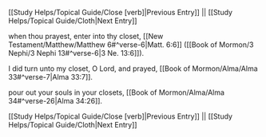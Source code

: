 [[Study Helps/Topical Guide/Close [verb]|Previous Entry]]  ||  [[Study Helps/Topical Guide/Cloth|Next Entry]]

 when thou prayest, enter into thy closet, [[New Testament/Matthew/Matthew 6#^verse-6|Matt. 6:6]] ([[Book of Mormon/3 Nephi/3 Nephi 13#^verse-6|3 Ne. 13:6]]).

 I did turn unto my closet, O Lord, and prayed, [[Book of Mormon/Alma/Alma 33#^verse-7|Alma 33:7]].

 pour out your souls in your closets, [[Book of Mormon/Alma/Alma 34#^verse-26|Alma 34:26]].

[[Study Helps/Topical Guide/Close [verb]|Previous Entry]]  ||  [[Study Helps/Topical Guide/Cloth|Next Entry]]